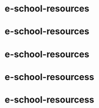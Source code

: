 # e-school-resources
# e-school-resources
# e-school-resources
# e-school-resourcess
# e-school-resourcess
